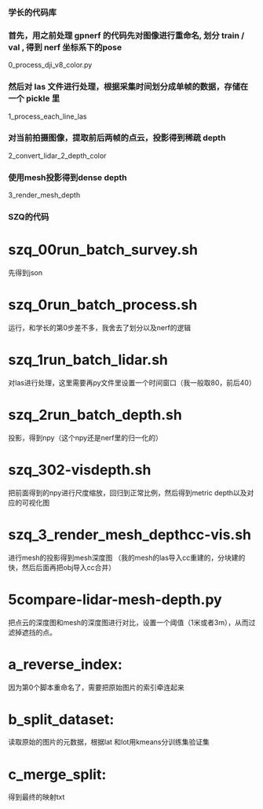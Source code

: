 ### 学长的代码库
### 首先，用之前处理 gpnerf 的代码先对图像进行重命名, 划分 train / val , 得到 nerf 坐标系下的pose
0_process_dji_v8_color.py

### 然后对 las 文件进行处理，根据采集时间划分成单帧的数据，存储在一个 pickle 里
1_process_each_line_las

### 对当前拍摄图像，提取前后两帧的点云，投影得到稀疏 depth
2_convert_lidar_2_depth_color

### 使用mesh投影得到dense depth
3_render_mesh_depth

### SZQ的代码
# szq_00run_batch_survey.sh
先得到json

# szq_0run_batch_process.sh
运行，和学长的第0步差不多，我舍去了划分以及nerf的逻辑

# szq_1run_batch_lidar.sh
对las进行处理，这里需要再py文件里设置一个时间窗口（我一般取80，前后40）

# szq_2run_batch_depth.sh
投影，得到npy（这个npy还是nerf里的归一化的）

# szq_302-visdepth.sh
把前面得到的npy进行尺度缩放，回归到正常比例，然后得到metric depth以及对应的可视化图

# szq_3_render_mesh_depthcc-vis.sh
进行mesh的投影得到mesh深度图 （我的mesh的las导入cc重建的，分块建的快，然后后面再把obj导入cc合并）

# 5compare-lidar-mesh-depth.py
把点云的深度图和mesh的深度图进行对比，设置一个阈值（1米或者3m），从而过滤掉遮挡的点。

# a_reverse_index:
因为第0个脚本重命名了，需要把原始图片的索引牵连起来

# b_split_dataset:
读取原始的图片的元数据，根据lat 和lot用kmeans分训练集验证集

# c_merge_split:
得到最终的映射txt


